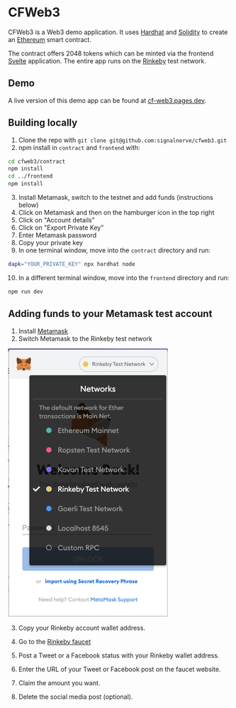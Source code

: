 # CFWeb3

CFWeb3 is a Web3 demo application. It uses [Hardhat](https://github.com/nomiclabs/hardhat) and [Solidity](https://soliditylang.org/) to create an [Ethereum](https://ethereum.org/) smart contract.

The contract offers 2048 tokens which can be minted via the frontend [Svelte](https://svelte.dev/) application. The entire app runs on the [Rinkeby](https://www.rinkeby.io/) test network.

## Demo

A live version of this demo app can be found at [cf-web3.pages.dev](https://cf-web3.pages.dev/).

## Building locally

1. Clone the repo with `git clone git@github.com:signalnerve/cfweb3.git`
2. npm install in `contract` and `frontend` with:

```sh
cd cfweb3/contract
npm install
cd ../frontend
npm install
```

3. Install Metamask, switch to the testnet and add funds (instructions below)
4. Click on Metamask and then on the hamburger icon in the top right
5. Click on "Account details"
6. Click on "Export Private Key"
7. Enter Metamask password
8. Copy your private key
9. In one terminal window, move into the `contract` directory and run:

```sh
dapk="YOUR_PRIVATE_KEY" npx hardhat node
```

10. In a different terminal window, move into the `frontend` directory and run:

```sh
npm run dev
```

## Adding funds to your Metamask test account

1. Install [Metamask](https://metamask.io/)
2. Switch Metamask to the Rinkeby test network

![Metamask switch to testnet](./metamask-testnet.png)

3. Copy your Rinkeby account wallet address.

4. Go to the [Rinkeby faucet](https://faucet.rinkeby.io/)
5. Post a Tweet or a Facebook status with your Rinkeby wallet address.
6. Enter the URL of your Tweet or Facebook post on the faucet website.
7. Claim the amount you want.
8. Delete the social media post (optional).
